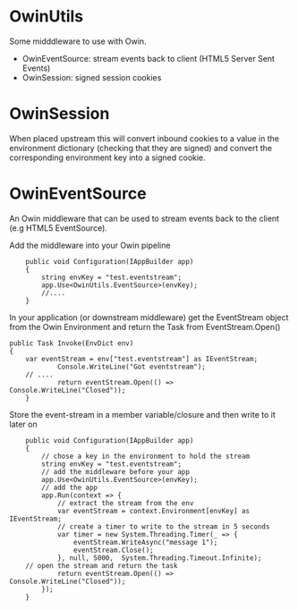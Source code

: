 
OwinUtils
=========

Some midddleware to use with Owin.

* OwinEventSource: stream events back to client (HTML5 Server Sent Events)
* OwinSession: signed session cookies

OwinSession
===========

When placed upstream this will convert inbound cookies to a value in the
environment dictionary (checking that they are signed) and convert the
corresponding environment key into a signed cookie.


OwinEventSource
==============

An Owin middleware that can be used to stream events back to the 
client (e.g HTML5 EventSource).

Add the middleware into your Owin pipeline
     
        public void Configuration(IAppBuilder app)
        {
            string envKey = "test.eventstream";
            app.Use<OwinUtils.EventSource>(envKey);
            //....
        }

In your application (or downstream middleware) get the EventStream object 
from the Owin Environment and return the Task from EventStream.Open()

	public Task Invoke(EnvDict env)
	{
		var eventStream = env["test.eventstream"] as IEventStream;
                Console.WriteLine("Got eventstream");
		// ....
                return eventStream.Open(() => Console.WriteLine("Closed"));
        }

Store the event-stream in a member variable/closure and then write 
to it later on

        public void Configuration(IAppBuilder app)
        {
            // chose a key in the environment to hold the stream
            string envKey = "test.eventstream";
            // add the middleware before your app
            app.Use<OwinUtils.EventSource>(envKey);
            // add the app
            app.Run(context => {
                // extract the stream from the env
                var eventStream = context.Environment[envKey] as IEventStream;
                // create a timer to write to the stream in 5 seconds
                var timer = new System.Threading.Timer(_ => {
                    eventStream.WriteAsync("message 1");
                    eventStream.Close();
                }, null, 5000,  System.Threading.Timeout.Infinite);
		// open the stream and return the task
                return eventStream.Open(() => Console.WriteLine("Closed"));
            });
        }



